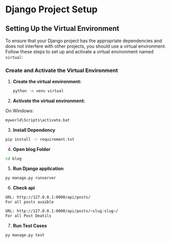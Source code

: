 # Django Project Setup

## Setting Up the Virtual Environment

To ensure that your Django project has the appropriate dependencies and does not interfere with other projects, you should use a virtual environment. Follow these steps to set up and activate a virtual environment named `virtual`:

### Create and Activate the Virtual Environment

1. **Create the virtual environment:**

   ```bash
   python -m venv virtual
2. **Activate the virtual environment:**

On Windows:
  ```bash
  myworld\Scripts\activate.bat
```
3. **Install Dependency**
  ```bash
  pip install -r requirement.txt
```
4. **Open blog Folder**
  ```bash
  cd blog
```
5. **Run Django application**
  ```bash
  py manage.py runserver
```
6. **Check api**
  ```bash
  URL: http://127.0.0.1:8000/api/posts/
  For all posts avaible
```
  ```bash
  URL: http://127.0.0.1:8000/api/posts/<slug:slug>/
  For all Post Deatils
```
7. **Run Test Cases**
  ```bash
  py manage.py test
```

